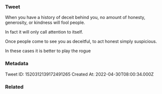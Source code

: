 ### Tweet
When you have a history of deceit behind you, no amount of honesty, generosity, or kindness will fool people.

In fact it will only call attention to itself.

Once people come to see you as deceitful, to act honest simply suspicious.

In these cases it is better to play the rogue

### Metadata
Tweet ID: 1520312139172491265
Created At: 2022-04-30T08:00:34.000Z

### Related

